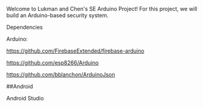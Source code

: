 Welcome to Lukman and Chen's SE Arduino Project! For this project, we will build an Arduino-based security system.


Dependencies

Arduino:

https://github.com/FirebaseExtended/firebase-arduino

https://github.com/esp8266/Arduino

https://github.com/bblanchon/ArduinoJson


##Android

Android Studio